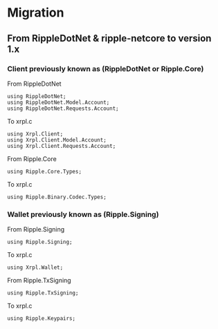 # Migration

## From RippleDotNet & ripple-netcore to version 1.x

### Client previously known as (RippleDotNet or Ripple.Core)

From RippleDotNet

```
using RippleDotNet;
using RippleDotNet.Model.Account;
using RippleDotNet.Requests.Account;
```

To xrpl.c

```
using Xrpl.Client;
using Xrpl.Client.Model.Account;
using Xrpl.Client.Requests.Account;
```

From Ripple.Core

```
using Ripple.Core.Types;
```

To xrpl.c

```
using Ripple.Binary.Codec.Types;
```

### Wallet previously known as (Ripple.Signing)

From Ripple.Signing

```
using Ripple.Signing;
```

To xrpl.c

```
using Xrpl.Wallet;
```


From Ripple.TxSigning

```
using Ripple.TxSigning;
```

To xrpl.c

```
using Ripple.Keypairs;
```